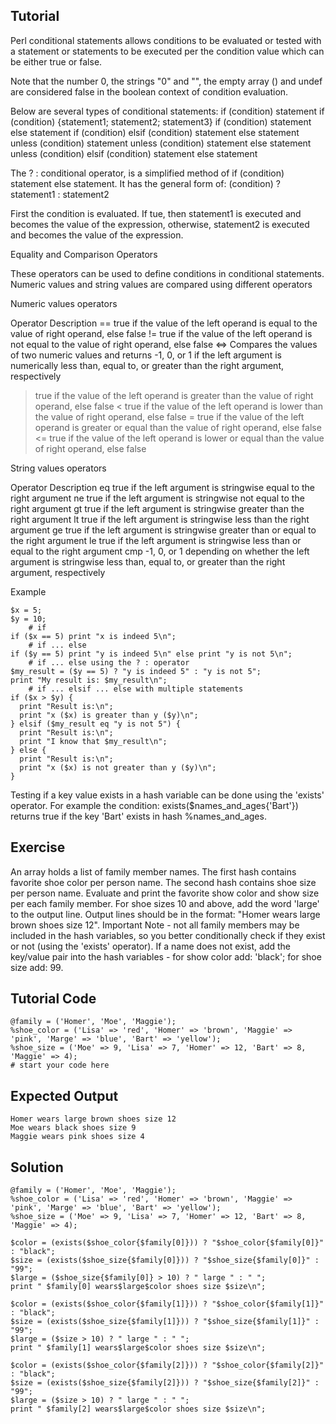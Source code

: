 Tutorial
--------
Perl conditional statements allows conditions to be evaluated or tested with a statement or statements to be executed per the condition value which can be either true or false.

Note that the number 0, the strings "0" and "", the empty array () and undef are considered false in the boolean context of condition evaluation.

Below are several types of conditional statements:
if (condition) statement
if (condition) {statement1; statement2; statement3}
if (condition) statement else statement
if (condition) elsif (condition) statement else statement
unless (condition) statement
unless (condition) statement else statement
unless (condition) elsif (condition) statement else statement

The ? : conditional operator, is a simplified method of if (condition) statement else statement. 
It has the general form of: (condition) ? statement1 : statement2

First the condition is evaluated. If tue, then statement1 is executed and becomes the value of the expression, otherwise, statement2 is executed and becomes the value of the expression.

Equality and Comparison Operators

These operators can be used to define conditions in conditional statements. Numeric values and string values are compared using different operators

Numeric values operators

Operator	Description
==      true if the value of the left operand is equal to the value of right operand, else false
!=	true if the value of the left operand is not equal to the value of right operand, else false
<=>	Compares the values of two numeric values and returns -1, 0, or 1 if the left argument is numerically less than, equal to, or greater than the right argument, respectively
>	true if the value of the left operand is greater than the value of right operand, else false
<	true if the value of the left operand is lower than the value of right operand, else false
>=	true if the value of the left operand is greater or equal than the value of right operand, else false
<=	true if the value of the left operand is lower or equal than the value of right operand, else false

String values operators

Operator	Description
eq	true if the left argument is stringwise equal to the right argument
ne	true if the left argument is stringwise not equal to the right argument
gt	true if the left argument is stringwise greater than the right argument
lt	true if the left argument is stringwise less than the right argument
ge	true if the left argument is stringwise greater than or equal to the right argument
le	true if the left argument is stringwise less than or equal to the right argument
cmp	-1, 0, or 1 depending on whether the left argument is stringwise less than, equal to, or greater than the right argument, respectively

Example

	$x = 5;
	$y = 10;
        # if
	if ($x == 5) print "x is indeed 5\n";
        # if ... else
	if ($y == 5) print "y is indeed 5\n" else print "y is not 5\n";
        # if ... else using the ? : operator
	$my_result = ($y == 5) ? "y is indeed 5" : "y is not 5";
	print "My result is: $my_result\n";
        # if ... elsif ... else with multiple statements
	if ($x > $y) {
	  print "Result is:\n";
	  print "x ($x) is greater than y ($y)\n";
	} elsif ($my_result eq "y is not 5") {
	  print "Result is:\n";
	  print "I know that $my_result\n";
	} else {
	  print "Result is:\n";
	  print "x ($x) is not greater than y ($y)\n";
	}

Testing if a key value exists in a hash variable can be done using the 'exists' operator. For example the condition: exists($names_and_ages{'Bart'}) returns true if the key 'Bart' exists in hash %names_and_ages.

Exercise
-------------
An array holds a list of family member names. The first hash contains favorite shoe color per person name. The second hash contains shoe size per person name. Evaluate and print the favorite show color and show size per each family member. For shoe sizes 10 and above, add the word 'large' to the output line. Output lines should be in the format: "Homer wears large brown shoes size 12". Important Note - not all family members may be included in the hash variables, so you better conditionally check if they exist or not (using the 'exists' operator). If a name does not exist, add the key/value pair into the hash variables - for show color add: 'black'; for shoe size add: 99.

Tutorial Code
-------------

	@family = ('Homer', 'Moe', 'Maggie');
	%shoe_color = ('Lisa' => 'red', 'Homer' => 'brown', 'Maggie' => 'pink', 'Marge' => 'blue', 'Bart' => 'yellow');
	%shoe_size = ('Moe' => 9, 'Lisa' => 7, 'Homer' => 12, 'Bart' => 8, 'Maggie' => 4);
	# start your code here

Expected Output
---------------
	Homer wears large brown shoes size 12
	Moe wears black shoes size 9
	Maggie wears pink shoes size 4

Solution
--------
	@family = ('Homer', 'Moe', 'Maggie');
	%shoe_color = ('Lisa' => 'red', 'Homer' => 'brown', 'Maggie' => 'pink', 'Marge' => 'blue', 'Bart' => 'yellow');
	%shoe_size = ('Moe' => 9, 'Lisa' => 7, 'Homer' => 12, 'Bart' => 8, 'Maggie' => 4);
	
    $color = (exists($shoe_color{$family[0]})) ? "$shoe_color{$family[0]}" : "black";
	$size = (exists($shoe_size{$family[0]})) ? "$shoe_size{$family[0]}" : "99";
    $large = ($shoe_size{$family[0]} > 10) ? " large " : " ";
	print "	$family[0] wears$large$color shoes size $size\n";
    
    $color = (exists($shoe_color{$family[1]})) ? "$shoe_color{$family[1]}" : "black";
	$size = (exists($shoe_size{$family[1]})) ? "$shoe_size{$family[1]}" : "99";
    $large = ($size > 10) ? " large " : " ";
	print "	$family[1] wears$large$color shoes size $size\n";
    
    $color = (exists($shoe_color{$family[2]})) ? "$shoe_color{$family[2]}" : "black";
	$size = (exists($shoe_size{$family[2]})) ? "$shoe_size{$family[2]}" : "99";
    $large = ($size > 10) ? " large " : " ";
	print "	$family[2] wears$large$color shoes size $size\n";
